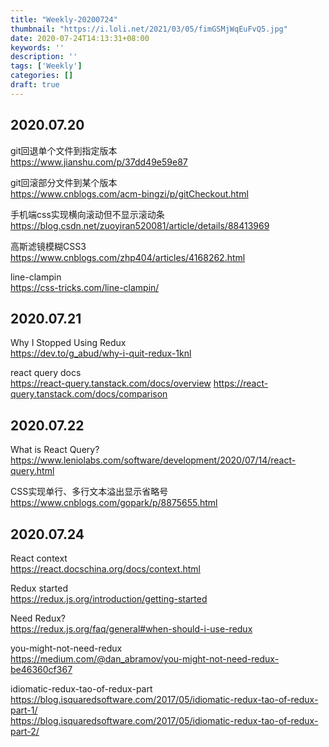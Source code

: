 ```yaml
---
title: "Weekly-20200724"
thumbnail: "https://i.loli.net/2021/03/05/fimGSMjWqEuFvQ5.jpg"
date: 2020-07-24T14:13:31+08:00
keywords: ''
description: ''
tags: ['Weekly']
categories: []
draft: true
---
```


## 2020.07.20

git回退单个文件到指定版本  
https://www.jianshu.com/p/37dd49e59e87

git回滚部分文件到某个版本  
https://www.cnblogs.com/acm-bingzi/p/gitCheckout.html

手机端css实现横向滚动但不显示滚动条  
https://blog.csdn.net/zuoyiran520081/article/details/88413969

高斯滤镜模糊CSS3  
https://www.cnblogs.com/zhp404/articles/4168262.html

line-clampin  
https://css-tricks.com/line-clampin/

## 2020.07.21

Why I Stopped Using Redux     
https://dev.to/g_abud/why-i-quit-redux-1knl  

react query docs  
https://react-query.tanstack.com/docs/overview
https://react-query.tanstack.com/docs/comparison

## 2020.07.22

What is React Query?  
https://www.leniolabs.com/software/development/2020/07/14/react-query.html

CSS实现单行、多行文本溢出显示省略号  
https://www.cnblogs.com/gopark/p/8875655.html

## 2020.07.24

React context  
https://react.docschina.org/docs/context.html

Redux started  
https://redux.js.org/introduction/getting-started

Need Redux?  
https://redux.js.org/faq/general#when-should-i-use-redux

you-might-not-need-redux  
https://medium.com/@dan_abramov/you-might-not-need-redux-be46360cf367

idiomatic-redux-tao-of-redux-part  
https://blog.isquaredsoftware.com/2017/05/idiomatic-redux-tao-of-redux-part-1/  
https://blog.isquaredsoftware.com/2017/05/idiomatic-redux-tao-of-redux-part-2/  
